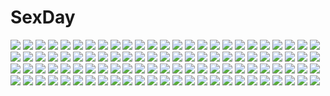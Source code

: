 # SexDay
![](https://konachan.com/image/01126cb6439fea0531e6ef5e1aecd024/Konachan.com%20-%20153856%20angel_beats%21%20blush%20hinata_hideki%20hizuno%20nakamura_yuri%20noda%20wink.jpg)
![](https://konachan.com/jpeg/9b1ad951e0d6a5633d2166298b9f31ee/Konachan.com%20-%20289732%202girls%20ass%20barefoot%20black_hair%20blush%20erect_nipples%20long_hair%20midnight%20original%20pink_hair%20pointed_ears%20red_eyes%20swimsuit%20watermark.jpg)
![](https://konachan.com/image/cba403ef6af44b95c60df35a0f9d67b5/Konachan.com%20-%2075855%20all_male%20kagamine_len%20male%20vocaloid%20wings.jpg)
![](https://konachan.com/jpeg/f91fb039079470b76c6795a36154ab3b/Konachan.com%20-%20295511%20black_hair%20blush%20bra%20navel%20open_shirt%20original%20panties%20pink_eyes%20sak_%28lemondisk%29%20shirt%20short_hair%20third-party_edit%20underwear%20white.jpg)
![](https://konachan.com/jpeg/0d79644b8a841b0c1937314019195caa/Konachan.com%20-%20275516%20black_hair%20blush%20breasts%20drink%20long_hair%20maumen%20navel%20nipples%20pink_eyes%20third-party_edit%20wet%20white%20wristwear.jpg)
![](https://konachan.com/image/41a3aedc8da70700f85f8cbbfc79bb15/Konachan.com%20-%2078992%2015_bisyoujo_hyouryuuki%20kuroda_kazuya.jpg)
![](https://konachan.com/image/1153b0d3e5ece4f208c3ed63d538b609/Konachan.com%20-%20288019%20ashe%20autumn%20blonde_hair%20blue_eyes%20breasts%20censored%20cleavage%20cum%20kaze_no_gyouja%20league_of_legends%20leaves%20long_hair%20male%20signed%20thighhighs%20uncensored.jpg)
![](https://konachan.com/jpeg/2a308b3d19d44a77db50bca645bb5971/Konachan.com%20-%20295497%20agnamore%20animal%20animal_ears%20aqua_eyes%20bubbles%20catgirl%20kneehighs%20long_hair%20original%20shirt%20skirt%20teddy_bear%20tiger%20twintails%20waifu2x%20white_hair.jpg)
![](https://konachan.com/image/8503f9d233f043a12cf79ba7c55ca959/Konachan.com%20-%2048286%20akiyama_mio%20k-on%21.jpg)
![](https://konachan.com/image/1b5ab6cd0864a38fae3eb4d82e31248a/Konachan.com%20-%20225211%20anus%20bandage%20breasts%20censored%20cum%20danua%20doll%20dress%20gloves%20horns%20long_hair%20magic%20necklace%20nipples%20no_bra%20nopan%20penis%20pussy%20red_eyes%20sex%20urine%20wet.jpg)
![](https://konachan.com/jpeg/7802a995a706daab67de75eeb2a02e65/Konachan.com%20-%2097343%20gray_hair%20industrial%20kannagi_noel%20kishida_mel%20panties%20sora_no_woto%20thighhighs%20underwear.jpg)
![](https://konachan.com/image/8e68798d6e301e41bf4691afefad6065/Konachan.com%20-%20118759%20ben-to%20breasts%20cleavage%20jpeg_artifacts%20stockings%20tagme%20teruru%20yarizui_sen.jpg)
![](https://konachan.com/jpeg/23c03813877fef82e5dec3a535764f36/Konachan.com%20-%20233571%20black_hair%20blush%20bow%20breasts%20censored%20dress%20game_cg%20long_hair%20nipples%20open_shirt%20panties%20panty_pull%20purple_eyes%20pussy%20shinsou_noise%20underwear%20wet.jpg)
![](https://konachan.com/image/ca78f76d4f0fce2ae8fda6129b11e0dd/Konachan.com%20-%20170097%20blonde_hair%20brown_eyes%20elbow_gloves%20gloves%20long_hair%20siraha%20sword%20sword_art_online%20thighhighs%20weapon%20yuuki_asuna.jpg)
![](https://konachan.com/jpeg/79009eae9b8a274b76c9016f5ec02b52/Konachan.com%20-%2035014%20shuffle%20third-party_edit.jpg)
![](https://konachan.com/image/755f43ea0ef6646551465adcd6105c97/Konachan.com%20-%20217007%202girls%20ayase_eri%20cake%20food%20hat%20love_live%21_school_idol_project%20ponytail%20sonoda_umi%20stu_dts.jpg)
![](https://konachan.com/jpeg/51ac7e50d052ddf88902ca4215a305fe/Konachan.com%20-%20170655%20blonde_hair%20blush%20dress%20elbow_gloves%20flandre_scarlet%20gloves%20necklace%20otsunabe%20ponytail%20red_eyes%20ribbons%20short_hair%20tears%20touhou%20vampire%20wings.jpg)
![](https://konachan.com/jpeg/caf2cf49cda3251f6eb12690edabf64a/Konachan.com%20-%2047591%20barefoot%20black_hair%20blonde_hair%20book%20brown_eyes%20chii%20chobits%20long_hair%20male%20pajamas%20sumomo%20techgirl%20third-party_edit.jpg)
![](https://konachan.com/image/d48fcd00a695e4855d50b8a7c1fec106/Konachan.com%20-%207130%20sailor_moon%20sailor_moon_%28character%29%20tsukino_usagi.jpg)
![](https://konachan.com/image/3fbd342197edc3aa208daf91e8137bd4/Konachan.com%20-%2071798%20animal_ears%20blush%20breasts%20bunnygirl%20gray_eyes%20gray_hair%20hat%20long_hair%20nipples%20open_shirt%20panties%20purple_hair%20thighhighs%20tie%20touhou%20underwear.jpg)
![](https://konachan.com/jpeg/6a0e65ef4f1ab0be959a8b7f5d79d043/Konachan.com%20-%20147121%203d%20bath%20breasts%20game_cg%20happy_end_trigger%20illusion_%28copyright%29%20nipples%20nude.jpg)
![](https://konachan.com/image/d912d0413e60542b5ad32ee8e57e1a26/Konachan.com%20-%20140068%202girls%20animal_ears%20catgirl%20doggirl%20fireworks%20japanese_clothes%20jpeg_artifacts%20nanaroba_hana%20original%20tail.jpg)
![](https://konachan.com/image/28c40f1094f0defc10567c31cfaee63a/Konachan.com%20-%2012559%20furude_rika%20green_hair%20higurashi_no_naku_koro_ni%20kawano_maki%20ryuuguu_rena%20sonozaki_mion.jpg)
![](https://konachan.com/image/36f2ae2721c572558c8928f7c863d331/Konachan.com%20-%2010540%20bikini%20katase_yuki%20mizuiro%20swimsuit.jpg)
![](https://konachan.com/jpeg/e5ca8a292f0be051dd500893805b095c/Konachan.com%20-%2064795%20beach%20braids%20dress%20hat%20kimi_ga_nozomu_eien%20long_hair%20red_hair%20ribbons%20summer_dress%20supersonicdarky%20suzumiya_haruka%20water.jpg)
![](https://konachan.com/image/df254ca102383c313fd679f7a8b93901/Konachan.com%20-%20147113%20blonde_hair%20blue_eyes%20headphones%20motomushi%20original%20panties%20school_uniform%20tagme%20underwear%20white.jpg)
![](https://konachan.com/image/2577b320159380baad34ee0c348b377e/Konachan.com%20-%2025666%20christmas%20kobayashi_yuji%20red%20tagme.jpg)
![](https://konachan.com/jpeg/53879a0227749769b7da1abf675367ba/Konachan.com%20-%20296351%20clouds%20forest%20grass%20mocha_%28cotton%29%20night%20nobody%20original%20signed%20sky%20stars%20tree.jpg)
![](https://konachan.com/image/71d24d3fccda2ae72a2e4d744f2fd3a5/Konachan.com%20-%20194316%202girls%20black_hair%20breasts%20cleavage%20gloves%20katana%20kouji_oota%20long_hair%20red_eyes%20shirt%20short_hair%20suit%20sword%20tie%20touhou%20weapon%20white_hair%20wolfgirl.jpg)
![](https://konachan.com/jpeg/08f0643e5659d8a56befcd1ab3572093/Konachan.com%20-%20216799%20bed%20blush%20game_cg%20lamunation%21%20long_hair%20muku%20nipples%20open_shirt%20panties%20panty_pull%20pussy_juice%20red_eyes%20stockings%20thighhighs%20underwear%20white_hair.jpg)
![](https://konachan.com/jpeg/b1c5ab5a9230982ca1f5b5daafe1c7c0/Konachan.com%20-%20286431%202girls%20alice_margatroid%20blonde_hair%20book%20dress%20drink%20flowers%20headband%20kirisame_marisa%20touhou%20turu%20witch.jpg)
![](https://konachan.com/image/c3edb38cc82a923be744f38f8ddd5b14/Konachan.com%20-%20249647%202girls%20animal_ears%20bicolored_eyes%20black_hair%20eyepatch%20fang%20glasses%20headphones%20original%20suzukami%20thighhighs%20white_hair.jpg)
![](https://konachan.com/image/d22b8ea352fe0a2ac182e3020d38e3ea/Konachan.com%20-%20141136%20all_male%20armor%20dragon%20male%20original%20sakimichan%20sword%20weapon%20wings.jpg)
![](https://konachan.com/image/b7a7bc5d55505c81df58a547f09e6334/Konachan.com%20-%2071696%20barefoot%20benibara_nadeshiko%20shuffle.jpg)
![](https://konachan.com/jpeg/608504ede6872a7bf86268e372bf155c/Konachan.com%20-%20170982%202girls%20blue_eyes%20blush%20boots%20brown_hair%20candy%20chibi%20food%20halloween%20hat%20lollipop%20long_hair%20pero%20ponytail%20pumpkin%20ribbons%20twintails%20watermark%20yuki-chan.jpg)
![](https://konachan.com/image/87330ed383a44cade477c432f31a40b0/Konachan.com%20-%20202895%20barefoot%20bed%20bra%20breasts%20cleavage%20green_eyes%20kuon_ayano%20long_hair%20open_shirt%20panties%20panty_pull%20purple_hair%20saga_planets%20toranosuke%20underwear.jpg)
![](https://konachan.com/image/91407dd3070cf918fb2099dc3a79fb51/Konachan.com%20-%2045306%20armor%20blonde_hair%20blue_eyes%20braids%20breasts%20cleavage%20elina%20long_hair%20queen%27s_blade%20reina%20short_hair%20sword%20weapon.jpg)
![](https://konachan.com/jpeg/b8e4f43d79f931311c470649132229a8/Konachan.com%20-%20242162%20blue_eyes%20breasts%20cleavage%20cropped%20feguimel%20gloves%20long_hair%20navel%20original%20shorts.jpg)
![](https://konachan.com/jpeg/548179924a180a20e48a872074b3c940/Konachan.com%20-%20168850%20amagiri_yune%20amairo_islenauts%20black_hair%20blue_eyes%20blush%20bow%20dress%20flowers%20game_cg%20headdress%20long_hair%20muririn%20wedding_attire%20yuzusoft.jpg)
![](https://konachan.com/image/9b7fa75aae16d88d408bdca036544bf1/Konachan.com%20-%2014157%20ayanami_rei%20kobayashi_yuji%20neon_genesis_evangelion%20umbrella.jpg)
![](https://konachan.com/image/d43bf7a922ad7ae183beca3b64f0eff7/Konachan.com%20-%20184166%20animal_ears%20ass%20brown_eyes%20brown_hair%20foxgirl%20izumi_sai%20long_hair%20original%20panties%20school_uniform%20tail%20thighhighs%20underwear%20undressing.jpg)
![](https://konachan.com/image/1a66e035ec139f4726c50c950c06704d/Konachan.com%20-%2095304%20building%20forest%20landscape%20nobody%20scenic%20shrine%20stairs%20teirumon%20torii%20tree.jpg)
![](https://konachan.com/jpeg/4af92cdca0e0913f0209a2b3798b6938/Konachan.com%20-%20289470%20bed%20blonde_hair%20blue_eyes%20blush%20bow%20bra%20breasts%20kantoku%20open_shirt%20original%20panties%20ponytail%20scan%20school_uniform%20skirt%20skirt_lift%20underwear%20wristwear.jpg)
![](https://konachan.com/image/f58beac185cff1b69a5893e04c6078a5/Konachan.com%20-%20118628%20camera%20hweggi%20moon%20shameimaru_aya%20touhou%20wings.jpg)
![](https://konachan.com/image/73fdd28ee4060091c34697cbf48e3cc8/Konachan.com%20-%2089691%20black_hair%20black_rock_shooter%20kuroi_mato%20long_hair%20sword%20tagme%20tone_g%20twintails%20weapon.jpg)
![](https://konachan.com/image/e415ea593eb5e1495cc7b726fa5bca8f/Konachan.com%20-%2081952%20angel_beats%21%20blue%20clouds%20etou_%28cherry7%29%20school_uniform%20sky%20tachibana_kanade%20third-party_edit.jpg)
![](https://konachan.com/image/c219d602677ca62a7569a1fd5731d54f/Konachan.com%20-%209197%20loli%20tagme.jpg)
![](https://konachan.com/jpeg/bc1daa14d69ba38ed8cc89e114265d09/Konachan.com%20-%20191432%20black_hair%20green_eyes%20horns%20long_hair%20original%20watermark%20ximbixill.jpg)
![](https://konachan.com/image/fedf847d42622ed33f91b961d73e7f20/Konachan.com%20-%20263474%20animal%20armor%20drink%20food%20glasses%20gloves%20group%20loli%20male%20oop%20ragnarok_online%20scar%20sword%20weapon.jpg)
![](https://konachan.com/image/eaf0653f44384f3a21d02864393eb342/Konachan.com%20-%207969%20berrys%20izuno_youko%20kimizuka_aoi%20sphere.jpg)
![](https://konachan.com/jpeg/03b6788f501f7920674d50c66fc5da65/Konachan.com%20-%20217191%202girls%20animal_ears%20anthropomorphism%20blonde_hair%20catgirl%20kirii%20long_hair%20planet%20sanya_v_litvyak%20short_hair%20strike_witches%20tail.jpg)
![](https://konachan.com/image/103be54490f1ab4e30bf7150cc55cc9f/Konachan.com%20-%20223646%20all_male%20armor%20black_hair%20fire%20hangleing%20long_hair%20male%20naruto%20red_eyes%20uchiha_madara%20weapon.jpg)
![](https://konachan.com/image/9c14bdcbf10d46dfa939b5a5556ee260/Konachan.com%20-%205222%20beach%20nanao_naru.jpg)
![](https://konachan.com/image/57987024bc24d5df29462eb0be3e24bc/Konachan.com%20-%20167370%20aqua_eyes%20aqua_hair%20barefoot%20bath%20bathtub%20blush%20hatsune_miku%20m_george%20towel%20vocaloid%20water.jpg)
![](https://konachan.com/jpeg/e6cc4d9de2b3bf52de0f4ed74ab5417e/Konachan.com%20-%20138351%20hatsune_miku%20headphones%20megurine_luka%20sunset%20temari_%28deae%29%20vocaloid.jpg)
![](https://konachan.com/image/1d30a7ab65904d2d21b52e81b6a2ef6d/Konachan.com%20-%20168154%20bed%20blonde_hair%20blush%20breasts%20game_console%20long_hair%20moonshiner%20nipples%20original%20panties%20ponytail%20purple_eyes%20tagme_%28artist%29%20underwear%20zoom_layer.jpg)
![](https://konachan.com/jpeg/54e9b916cabea3648a97cef6cfaf21e3/Konachan.com%20-%20199220%20aqua_eyes%20aqua_hair%20boots%20gray%20hatsune_miku%20kuroi_%28liar-player%29%20long_hair%20microphone%20transparent%20twintails%20vocaloid.jpg)
![](https://konachan.com/jpeg/c25421cd32ab7943dd78d576daaddc46/Konachan.com%20-%20293222%20ass%20barefoot%20beach%20bikini%20clouds%20drink%20gotthelife%20hat%20long_hair%20makise_kurisu%20open_shirt%20purple_eyes%20red_hair%20sky%20steins%3Bgate%20swimsuit%20tree%20water.jpg)
![](https://konachan.com/image/4e7cf2f886974a2f62d78516da88d8eb/Konachan.com%20-%20141641%20ass%20breasts%20condom%20erect_nipples%20hatsune_miku%20nipples%20panties%20striped_panties%20umakatsuhai%20underwear%20vocaloid.jpg)
![](https://konachan.com/image/0760b01e87a6e7c5d7a0b0217896c60b/Konachan.com%20-%2096592%20blonde_hair%20bow%20gloves%20green_eyes%20gun%20mayuzaki_yuu%20original%20ribbons%20school_uniform%20weapon.jpg)
![](https://konachan.com/image/8e824ee1f58d7812b8af2143f262449e/Konachan.com%20-%2080096%20black_hair%20blonde_hair%20fire%20fullmetal_alchemist%20riza_hawkeye%20roy_mustang%20short_hair%20watermark.jpg)
![](https://konachan.com/image/da07886c8f9f1f43059e60bdcf25fb5a/Konachan.com%20-%2016345%20alphonse_elric%20edward_elric%20fullmetal_alchemist%20winry_rockbell.jpg)
![](https://konachan.com/image/d8c0067bd078ddf6f73658f43c471959/Konachan.com%20-%20142233%202girls%20blonde_hair%20blue_hair%20brown_hair%20hakurei_reimu%20hat%20ichiyan%20long_hair%20magic%20miko%20ofuda%20red_eyes%20sideboob%20touhou%20witch%20witch_hat%20yellow_eyes.jpg)
![](https://konachan.com/image/096eda94acaa028fb333ff4fcd9a3bb0/Konachan.com%20-%20148329%20blonde_hair%20blue_eyes%20hyperiyon%20long_hair%20matsumiya_kiseri%20sistars%20tsukimiya_luna%20twintails.jpg)
![](https://konachan.com/image/92608c3cf2280864d1ce42a561282a15/Konachan.com%20-%20279010%202girls%20brown_hair%20building%20camera%20clouds%20grass%20long_hair%20necklace%20original%20phone%20scenic%20shorts%20signed%20skirt%20sky%20sunset%20tamaki_%28tamaki_illust%29.jpg)
![](https://konachan.com/image/0f3448433239d490432bb240849eb354/Konachan.com%20-%2021310%20chii%20chobits.jpg)
![](https://konachan.com/image/cc57bccd3c239d3899825bbbb378eb8e/Konachan.com%20-%20144292%20akiyama_mio%20black_eyes%20black_hair%20blue_eyes%20brown_eyes%20brown_hair%20group%20headband%20k-on%21%20long_hair%20red_eyes%20short_hair%20skirt%20tagme%20twintails%20white.jpg)
![](https://konachan.com/image/90e99e8ae68c52a3561e3ff2d217fec7/Konachan.com%20-%205339%20riesz%20seiken_densetsu%20seiken_densetsu_3.jpg)
![](https://konachan.com/image/df8faeaaf29d80081cb95cddd5aca080/Konachan.com%20-%20198134%20anthropomorphism%20black_hair%20blush%20clouds%20fubuki_%28kancolle%29%20green_eyes%20kantai_collection%20long_hair%20saz%20scenic%20school_uniform%20sky%20water.jpg)
![](https://konachan.com/jpeg/e11cc2ca342455ffe9d157a0c62ba8a6/Konachan.com%20-%20157474%20blonde_hair%20flowers%20gunni%20ib%20long_hair%20mary_%28ib%29%20petals%20rose.jpg)
![](https://konachan.com/image/869dc74f93fd92199b0fb6d3e1fe838b/Konachan.com%20-%2023379%20air%20blue%20moon.jpg)
![](https://konachan.com/jpeg/402935979addb2052a892eda47f22026/Konachan.com%20-%2037452%20kao_no_nai_tsuki%20kuraki_suzuna%20panties%20ribbons%20thighhighs%20underwear.jpg)
![](https://konachan.com/image/f75ce8f84693172ca23a63bdb4fb3e13/Konachan.com%20-%20186893%202girls%20anthropomorphism%20ass%20black_hair%20blonde_hair%20breasts%20green_eyes%20headband%20kantai_collection%20long_hair%20navel%20nipples%20red_eyes%20thighhighs.jpg)
![](https://konachan.com/jpeg/935f97813af55d26cb4d293736c9f436/Konachan.com%20-%20184596%20blue_eyes%20flowers%20green_hair%20hatsune_miku%20long_hair%20miku_append%20physalis%20twintails%20vocaloid.jpg)
![](https://konachan.com/image/9fb0c9e46ea300900229d520d6bbea5e/Konachan.com%20-%20118317%202girls%20blue_eyes%20breasts%20brown_eyes%20cleavage%20green_hair%20headband%20long_hair%20macross%20petals%20ranka_lee%20sheryl_nome%20short_hair%20watermark%20wristwear.jpg)
![](https://konachan.com/image/fe50b5d53f1d4ef5b3f19c44317e9213/Konachan.com%20-%20132050%20ayakawa_akito%20blue_hair%20blush%20cross%20glasses%20necklace%20panties%20red_eyes%20remilia_scarlet%20thighhighs%20touhou%20underwear%20vampire.jpg)
![](https://konachan.com/image/d7417e5ffeb962e6c86b3f336c49a0e2/Konachan.com%20-%2076543%20blue_eyes%20cape%20dress%20drink%20foxgirl%20group%20hat%20horns%20kimono%20long_hair%20pink_eyes%20pink_hair%20red_eyes%20ribbons%20sake%20short_hair%20skirt%20tail%20touhou%20umbrella.jpg)
![](https://konachan.com/image/1a7259ab60fe5af2bb059a5110fc61d0/Konachan.com%20-%20163479%20breasts%20cleavage%20cpu%20fan%20food%20fruit%20hijiri_byakuren%20necklace%20touhou%20watermelon.jpg)
![](https://konachan.com/jpeg/07f323b32be20a60a2ae594cdb7de174/Konachan.com%20-%2071992%202girls%20blue_eyes%20brown_hair%20kagamine_rin%20megurine_luka%20vocaloid.jpg)
![](https://konachan.com/image/9dc3c37983e5c688d603e40db148083e/Konachan.com%20-%2029774%20fate_%28series%29%20fate_stay_night%20illyasviel_von_einzbern.jpg)
![](https://konachan.com/jpeg/62562ef07c23d9ac731ae35be85adeb0/Konachan.com%20-%20126364%20book%20gakuou%20game_cg%20gray_hair%20korie_riko%20mayuzumi_hinayu%20school_uniform.jpg)
![](https://konachan.com/image/b66cc0166c75c467b9f40eceb65e514d/Konachan.com%20-%2036460%20tagme%20tie.jpg)
![](https://konachan.com/image/d34ccc5ebb05c93e233d688561302ccb/Konachan.com%20-%20185173%20animal_ears%20jjune%20original%20tail.jpg)
![](https://konachan.com/image/ba43390ec7bfed217f013de7454a9837/Konachan.com%20-%20260260%202girls%20bed%20blush%20breasts%20cameltoe%20cleavage%20dress%20food%20hasaya%20long_hair%20original%20panties%20pantyhose%20pocky%20ponytail%20skirt%20thighhighs%20twintails%20underwear.jpg)
![](https://konachan.com/jpeg/3211f785e3b784a974d82701f6b810bb/Konachan.com%20-%20177782%202girls%20hug%20loli%20original%20panties%20scan%20sleeping%20takoyaki_%28roast%29%20thighhighs%20underwear.jpg)
![](https://konachan.com/jpeg/cea552a34fa02b33db1eb257d52fce0b/Konachan.com%20-%20152727%202girls%20blush%20breasts%20game_cg%20hasegawa_yukino%20iinazuke_wa_imouto-sama%20nipples%20nude%20pink_hair%20twintails%20usami_haruka%20usami_yuuna%20wink.jpg)
![](https://konachan.com/image/97fa45648ed54e9bd12ae6149a3ecb90/Konachan.com%20-%20274187%20anthropomorphism%20blonde_hair%20chibi%20earth%20fire%20gambier_bay_%28kancolle%29%20headband%20kantai_collection%20lolicept%20planet%20space%20twintails.jpg)
![](https://konachan.com/jpeg/9f6333eba8df0f980148ff5fae9580a4/Konachan.com%20-%20266422%20blush%20breasts%20game_cg%20japanese_clothes%20kimono%20long_hair%20nipples%20no_bra%20panties%20ponytail%20purple_eyes%20red_hair%20tagme_%28artist%29%20underwear.jpg)
![](https://konachan.com/image/0ae2129bac62dbe0357ae33b49b5e6d8/Konachan.com%20-%2080117%20animal_ears%20catgirl%20glasses%20megurine_luka%20tail%20vocaloid.jpg)
![](https://konachan.com/jpeg/0e241c75d2fd389e9752eb03a39edf9a/Konachan.com%20-%20207656%20karen_%28thebubblesqueak%29%20kazenokaze%20original.jpg)
![](https://konachan.com/image/e36a171e18a73bdbfc425609b0331513/Konachan.com%20-%20303653%20blue_eyes%20blue_hair%20dress%20flowers%20rem_%28re%3Azero%29%20re%3Azero_kara_hajimeru_isekai_seikatsu%20rose%20short_hair%20skull%20wink%20ziran_juan.jpg)
![](https://konachan.com/image/a23ba12c67e5e78fce5d056e6f9f59f5/Konachan.com%20-%20143986%20barefoot%20black_hair%20bow%20kiyoura_setsuna%20panties%20red_eyes%20school_days%20short_hair%20underwear%20vector%20watermark.jpg)
![](https://konachan.com/image/b45b3a6f5c148efdcd479f9760ab8e4c/Konachan.com%20-%2079912%20kagamine_rin%20meltdown_%28vocaloid%29%20vocaloid.jpg)
![](https://konachan.com/jpeg/7867532e490a848654cae4f7f2a3f5e3/Konachan.com%20-%20122384%20all_male%20glasses%20long_hair%20male%20monochrome%20rby%20tie%20weapon%20zaregoto_series%20zerozaki_soushiki.jpg)
![](https://konachan.com/jpeg/0a458c7c7b15b182a126a8735a29f14a/Konachan.com%20-%20166697%20blonde_hair%20blush%20green_eyes%20hat%20mizuhashi_parsee%20pointed_ears%20ryosios%20santa_hat%20scarf%20short_hair%20touhou.jpg)
![](https://konachan.com/image/069f92d2d462374aac1a8ad4876cee71/Konachan.com%20-%2062631%20gothic%20pink_eyes%20rozen_maiden%20signed%20suigintou%20white_hair.jpg)
![](https://konachan.com/jpeg/2a3a0c4c6b7c2ba2d92f8dfa983967a8/Konachan.com%20-%20192671%20bed%20blush%20breasts%20chuablesoft%20game_cg%20long_hair%20lovera_bride%20red_eyes%20red_hair%20sakuranomori_misaki%20takano_yuki.jpg)
![](https://konachan.com/image/3ceabf40b04696cde99a65ae4a88ec1f/Konachan.com%20-%2073148%20akashio%20dress%20hat%20moon%20moriya_suwako%20night%20socks%20touhou%20water.jpg)
![](https://konachan.com/image/3ed79d69c7a4c235252ebb7978072f4c/Konachan.com%20-%2025878%20fantasy_life%20mabinogi%20nao%20ueda_ryou.jpg)
![](https://konachan.com/image/6df9c591e498d4815d57848d1f04aaa7/Konachan.com%20-%20249017%20clouds%20moon%20night%20nobody%20original%20scenic%20signed%20sky%20skybase%20stars.jpg)
